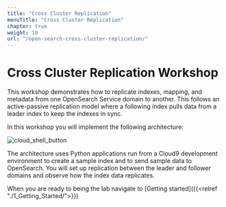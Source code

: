 ```yaml
---
title: "Cross Cluster Replication"
menuTitle: "Cross Cluster Replication"
chapter: true
weight: 10
url: "/open-search-cross-cluster-replication/"
---
```


# Cross Cluster Replication Workshop

This workshop demonstrates how to replicate indexes, mapping, and metadata from one OpenSearch Service domain to another. This follows an active-passive replication model where a following index pulls data from a leader index to keep the indexes in sync.

In this workshop you will implement the following architecture:

![cloud_shell_button](/images/open-search-cross-cluster-replication/OpenSearch_cross_cluster_replication_demo_yaml.png)

The architecture uses Python applications run from a Cloud9 development environment to create a sample index and to send sample data to OpenSearch. You will set up replication between the leader and follower domains and observe how the index data replicates.

When you are ready to being the lab navigate to [Getting started]({{<relref "./1_Getting_Started/">}})
